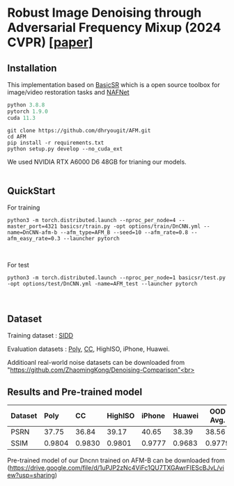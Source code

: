 <!-- The official pytorch implementation of the paper **[Simple Baselines for Image Restoration (ECCV2022)](https://arxiv.org/abs/2204.04676)** -->

# Robust Image Denoising through Adversarial Frequency Mixup (2024 CVPR) [[paper]](https://openaccess.thecvf.com/content/CVPR2024/html/Ryou_Robust_Image_Denoising_through_Adversarial_Frequency_Mixup_CVPR_2024_paper.html)


## Installation
This implementation based on [BasicSR](https://github.com/xinntao/BasicSR) which is a open source toolbox for image/video restoration tasks and [NAFNet](https://github.com/megvii-research/NAFNet) 

```python
python 3.8.8
pytorch 1.9.0
cuda 11.3
```

```
git clone https://github.com/dhryougit/AFM.git
cd AFM
pip install -r requirements.txt
python setup.py develop --no_cuda_ext
```

We used NVIDIA RTX A6000 D6 48GB for trianing our models.<br><br>


## QuickStart
For training 
```
python3 -m torch.distributed.launch --nproc_per_node=4 --master_port=4321 basicsr/train.py -opt options/train/DnCNN.yml --name=DnCNN-afm-b --afm_type=AFM_B --seed=10 --afm_rate=0.8 --afm_easy_rate=0.3 --launcher pytorch
```
<br>

For test
```
python3 -m torch.distributed.launch --nproc_per_node=1 basicsr/test.py -opt options/test/DnCNN.yml -name=AFM_test --launcher pytorch
```
<br>

## Dataset

Training dataset : [SIDD](https://abdokamel.github.io/sidd/#sidd-medium)

Evaluation datasets : [Poly](https://github.com/csjunxu/PolyU-Real-World-Noisy-Images-Dataset), [CC](https://github.com/csjunxu/MCWNNM-ICCV2017), HighISO, iPhone, Huawei.

Additioanl real-world noise datasets can be downloaded from "https://github.com/ZhaomingKong/Denoising-Comparison"<br><br>



## Results and Pre-trained model


| Dataset | Poly |CC |HighISO |iPhone |Huawei | OOD Avg.|
|:----|:----|:----|:----|:----|:----|-----|
|PSRN| 37.75  | 36.84 | 39.17   | 40.65   | 38.39   | 38.56   |
|SSIM| 0.9804 | 0.9830 | 0.9801  | 0.9777  | 0.9683  | 0.9779  |

Pre-trained model of our Dncnn trained on AFM-B can be downloaded from (https://drive.google.com/file/d/1uPJP2zNc4ViFc1QU7TXGAwrFIEScBJvL/view?usp=sharing)
